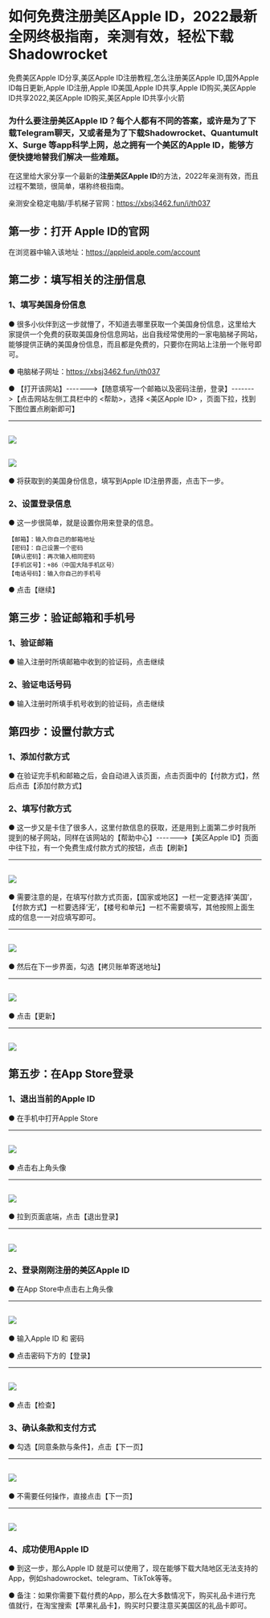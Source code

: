 # 如何免费注册美区Apple ID，2022最新全网终极指南，亲测有效，轻松下载Shadowrocket
免费美区Apple ID分享,美区Apple ID注册教程,怎么注册美区Apple ID,国外Apple ID每日更新,Apple ID注册,Apple ID美国,Apple ID共享,Apple ID购买,美区Apple ID共享2022,美区Apple ID购买,美区Apple ID共享小火箭

### 为什么要注册美区Apple ID？每个人都有不同的答案，或许是为了下载Telegram聊天，又或者是为了下载Shadowrocket、Quantumult X、Surge 等app科学上网，总之拥有一个美区的Apple ID，能够方便快捷地替我们解决一些难题。

在这里给大家分享一个最新的**注册美区Apple ID**的方法，2022年亲测有效，而且过程不繁琐，很简单，堪称终极指南。

亲测安全稳定电脑/手机梯子官网：https://xbsj3462.fun/i/th037

## 第一步：打开 Apple ID的官网

在浏览器中输入该地址：https://appleid.apple.com/account

## 第二步：填写相关的注册信息

### 1、填写美国身份信息

● 很多小伙伴到这一步就懵了，不知道去哪里获取一个美国身份信息，这里给大家提供一个免费的获取美国身份信息网站，出自我经常使用的一家电脑梯子网站，能够提供正确的美国身份信息，而且都是免费的，只要你在网站上注册一个账号即可。

● 电脑梯子网址：https://xbsj3462.fun/i/th037

● 【打开该网站】------->【随意填写一个邮箱以及密码注册，登录】------->【点击网站左侧工具栏中的 <帮助>，选择 <美区Apple ID> ，页面下拉，找到下图位置点刷新即可】

---
![](images/1.png)
---
![](images/2.png)
---

● 将获取到的美国身份信息，填写到Apple ID注册界面，点击下一步。

### 2、设置登录信息

  ● 这一步很简单，就是设置你用来登录的信息。

    【邮箱】：输入你自己的邮箱地址
    【密码】：自己设置一个密码
    【确认密码】：再次输入相同密码
    【手机区号】：+86（中国大陆手机区号）
    【电话号码】：输入你自己的手机号

  ● 点击【继续】
  
## 第三步：验证邮箱和手机号

### 1、验证邮箱

● 输入注册时所填邮箱中收到的验证码，点击继续

### 2、验证电话号码

● 输入注册时所填手机号收到的验证码，点击继续

## 第四步：设置付款方式

### 1、添加付款方式

● 在验证完手机和邮箱之后，会自动进入该页面，点击页面中的【付款方式】，然后点击【添加付款方式】

### 2、填写付款方式

● 这一步又是卡住了很多人，这里付款信息的获取，还是用到上面第二步时我所提到的梯子网站，同样在该网站的【帮助中心】------->【美区Apple ID】页面中往下拉，有一个免费生成付款方式的按钮，点击【刷新】

---
![](images/3.png)
---

● 需要注意的是，在填写付款方式页面，【国家或地区】一栏一定要选择‘美国’，【付款方式】一栏要选择‘无’，【楼号和单元】一栏不需要填写，其他按照上面生成的信息一一对应填写即可。

---
![](images/4.png)
---

● 然后在下一步界面，勾选【拷贝账单寄送地址】

---
![](images/5.png)
---

● 点击【更新】

---
![](images/6.png)
---

## 第五步：在App Store登录

### 1、退出当前的Apple ID

● 在手机中打开Apple Store

  ---
  ![](images/7.png)
  ---

● 点击右上角头像

---
 ![](images/8.png)
---

● 拉到页面底端，点击【退出登录】

---
 ![](images/9.png)
---

### 2、登录刚刚注册的美区Apple ID

● 在App Store中点击右上角头像

---
 ![](images/10.png)
---

● 输入Apple ID 和 密码

● 点击密码下方的【登录】

---
 ![](images/11.png)
---

● 点击【检查】

### 3、确认条款和支付方式

● 勾选【同意条款与条件】，点击【下一页】

---
 ![](images/13.png)
---

● 不需要任何操作，直接点击【下一页】

---
 ![](images/14.png)
---

### 4、成功使用Apple ID

● 到这一步，那么Apple ID 就是可以使用了，现在能够下载大陆地区无法支持的App，例如shadowrocket、telegram、TikTok等等。

● 备注：如果你需要下载付费的App，那么在大多数情况下，购买礼品卡进行充值就行，在淘宝搜索【苹果礼品卡】，购买时只要注意买美国区的礼品卡即可。
